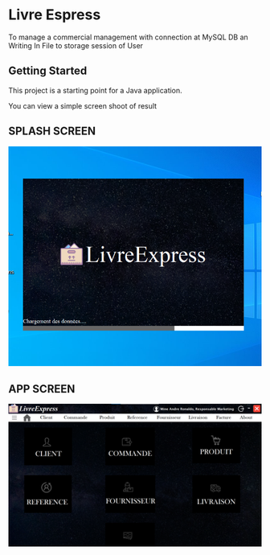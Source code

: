 # Livre Espress

To manage a commercial management with connection at MySQL DB an Writing In File to storage session of User

## Getting Started

This project is a starting point for a Java application.

You can view a simple screen shoot of result

## SPLASH SCREEN
![SPLASH SCREEN Of App](https://github.com/RonaldoMine/livre-express/blob/master/splash_screen.png)


## APP SCREEN
![SCREEN Of App](https://github.com/RonaldoMine/livre-express/blob/master/app.png)
